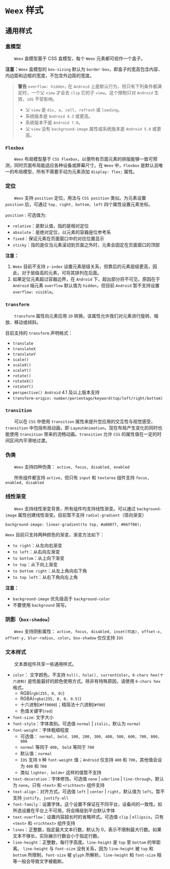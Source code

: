 # `Weex` 样式

## 通用样式

### 盒模型

&emsp;&emsp;`Weex` 盒模型基于 CSS 盒模型，每个 `Weex` 元素都可视作一个盒子。

**注意：**`Weex` 盒模型的 `box-sizing` 默认为 `border-box`，即盒子的宽高包含内容、内边距和边框的宽度，不包含外边距的宽度。

> **警告** `overflow: hidden;` 在 `Android` 上是默认行为，但只有下列条件都满足时，一个父 `view` 才会去 `clip` 它的子 `view`。这个限制只对 `Android` 生效，`iOS` 不受影响。
>
> - 父 `view` 是 `div, a, cell, refresh` 或 `loading`。
> - 系统版本是 `Android 4.3` 或更高。
> - 系统版本不是 `Android 7.0`。
> - 父 `view` 没有 `background-image` 属性或系统版本是 `Android 5.0` 或更高。

### `Flexbox`

&emsp;&emsp;`Weex` 布局模型基于 `CSS Flexbox`，以便所有页面元素的排版能够一致可预测，同时页面布局能适应各种设备或屏幕尺寸。在 `Weex` 中，`Flexbox` 是默认且唯一的布局模型，所有不需要手动为元素添加 `display: flex;` 属性。

### 定位

&emsp;&emsp;`Weex` 支持 `position` 定位，用法与 `CSS position` 类似。为元素设置 `position` 后，可通过 `top, right, bottom, left` 四个属性设置元素坐标。

`position` : 可选值为:

- `relative`：是默认值，指的是相对定位
- `absolute`：是绝对定位，以元素的容器座位参考系
- `fixed`：保证元素在页面窗口中的对应位置显示
- `sticky`：指的是仅当元素滚动到页面之外时，元素会固定在页面窗口的顶部

**注意：**

1. `Weex` 目前不支持 `z-index` 设置元素层级关系，但靠后的元素层级更高，因此，对于层级高的元素，可将其排列在后面。
2. 如果定位元素超过容器边界，在 `Android` 下，超出部分将不可见，原因在于 `Android` 端元素 `overflow` 默认值为 `hidden`，但目前 `Android` 暂不支持设置 `overflow: visible`。

### `transform`

&emsp;&emsp;`transform` 属性向元素应用 `2D` 转换。该属性允许我们对元素进行旋转、缩放、移动或倾斜。

目前支持的 `transform` 声明格式：

- `translate`
- `translateX`
- `translateY`
- `scale()`
- `scaleX()`
- `scaleY()`
- `rotate()`
- `rotateX()`
- `rotateY()`
- `perspective() Android` 4.1 及以上版本支持
- `transform-origin: number/percentage/keyword(top/left/right/bottom)`

### `transition`

&emsp;&emsp;可以在 `CSS` 中使用 `transition` 属性来提升您应用的交互性与视觉感受，`transition` 中包括布局动画，即 `LayoutAnimation`，现在布局产生变化的同时也能使用 `transition` 带来的流畅动画。`transition` 允许 `CSS` 的属性值在一定的时间区间内平滑地过渡。

### 伪类

&emsp;&emsp;`Weex` 支持四种伪类： `active, focus, disabled, enabled`

&emsp;&emsp;所有组件都支持 `active`，但只有 `input` 和 `textarea` 组件支持 `focus, enabled, disabled`

### 线性渐变

&emsp;&emsp;`Weex` 支持线性渐变背景，所有组件均支持线性渐变。可以通过 `background-image` 属性创建线性渐变。目前暂不支持 `radial-gradient`（径向渐变）

```
background-image: linear-gradient(to top, #a80077, #66ff00);
```

`Weex` 目前只支持两种颜色的渐变，渐变方法如下：

- `to right`：从左向右渐变
- `to left`：从右向左渐变
- `to bottom`：从上向下渐变
- `to top`：从下向上渐变
- `to bottom right`：从左上角向右下角
- `to top left`：从右下角向左上角

**注意：**

- `background-image` 优先级高于 `background-color`
- 不要使用 `background` 简写。

### 阴影（`box-shadow`）

&emsp;&emsp;`Weex` 支持阴影属性： `active, focus, disabled, inset(可选), offset-x, offset-y, blur-radius, color`。`box-shadow` 仅仅支持 `IOS`

### 文本样式

&emsp;&emsp;文本类组件共享一些通用样式。

- `color`： 文字颜色。不支持 `hsl(), hsla(), currentColor`。`6-chars hex(十六进制)` 是性能最好的颜色使用方式。除非有特殊原因，请使用 `6-chars hex` 格式。
  - RGB(`rgb(255, 0, 0)`)
  - RGBA(`rgba(255, 0, 0, 0.5)`)
  - 十六进制(`#ff0000`)；精简法十六进制(`#f00`)
  - 色值关键字(`red`)
- `font-size`: 文字大小
- `font-style`：字体类别。可选值 `normal` | `italic`，默认为 `normal`
- `font-weight`：字体粗细程度
  - 可选值： `normal, bold, 100, 200, 300, 400, 500, 600, 700, 800, 900`
  - `normal` 等同于 `400`， `bold` 等同于 `700`
  - 默认值：`normal`
  - `IOS` 支持 `9` 种 `font-weight` 值；`Android` 仅支持 `400` 和 `700`，其他值会设为 `400` 和 `700`
  - 类似 `lighter, bolder` 这样的值暂不支持
- `text-decoration`：字体修饰。可选值 `none` | `uderline` | `line-through`，默认为 `none`。只有 `<text>` 和 `<richtext>` 组件支持
- `text-align`：对齐方式。可选值 `left` | `center` | `right`，默认值为 `left`。暂不支持 `justify, justify-all`
- `font-family`：设置字体。这个设置不保证在不同平台，设备间的一致性。如所选设置在平台上不可用，将会降级到平台默认字体
- `text-overflow`：设置内容超长时的省略样式。可选值 `clip` | `ellipsis`。只有 `<text>` 和 `<richtext>` 组件支持
- `lines`：正整数，指定最大文本行数，默认为 0，表示不限制最大行数。如果文本不够长，实际展示行数会小于指定行数。
- `line-height`：正整数，每行字高度。`line-height` 是 `top` 至 `bottom` 的举距离。 `line-height` 与 `font-size` 没有关系，因为 `line-height` 被 `top` 和 `bottom` 所限制，`font-size` 被 `glyph` 所解析。`line-height` 和 `font-size` 相等一般会导致文字被截断。
